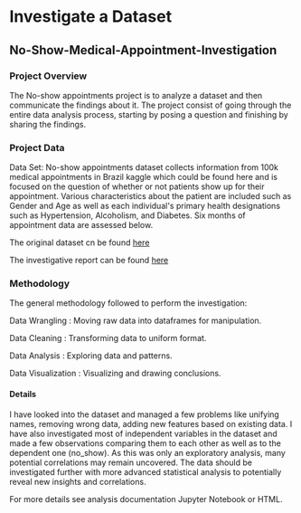 # Investigate a Dataset

## No-Show-Medical-Appointment-Investigation
 
### Project Overview
The No-show appointments project is to analyze a dataset and then communicate the findings about it. The project consist of going through the entire data analysis process, starting by posing a question and finishing by sharing the findings.

### Project Data
Data Set: No-show appointments dataset collects information from 100k medical appointments in Brazil kaggle which could be found here and is focused on the question of whether or not patients show up for their appointment. Various characteristics about the patient are included such as Gender and Age as well as each individual's primary health designations such as Hypertension, Alcoholism, and Diabetes. Six months of appointment data are assessed below.

The original dataset cn be found [here](https://www.kaggle.com/joniarroba/noshowappointments)

The investigative report can be found [here](https://github.com/saikiransangam/Data-Analyst/blob/master/Introduction%20to%20Data%20Analysis/Investigate%20a%20Dataset/No-show%20Appointments.ipynb)








### Methodology

The general methodology followed to perform the investigation:

Data Wrangling : Moving raw data into dataframes for manipulation. 

Data Cleaning : Transforming data to uniform format.

Data Analysis : Exploring data and patterns.

Data Visualization : Visualizing and drawing conclusions.


#### Details
I have looked into the dataset and managed a few problems like unifying names, removing wrong data, adding new features based on existing data. I have also investigated most of independent variables in the dataset and made a few observations comparing them to each other as well as to the dependent one (no_show). As this was only an exploratory analysis, many potential correlations may remain uncovered. The data should be investigated further with more advanced statistical analysis to potentially reveal new insights and correlations.

For more details see analysis documentation Jupyter Notebook or HTML.














